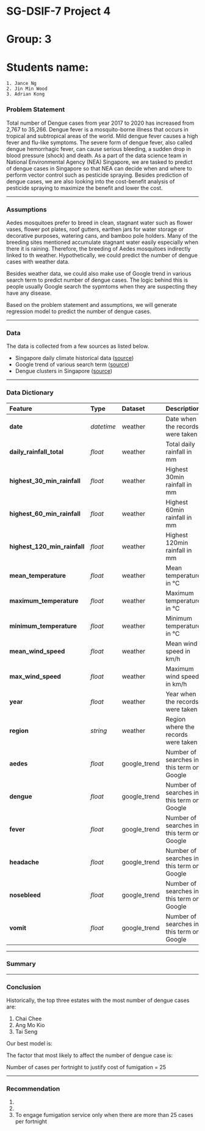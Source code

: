 # SG-DSIF-7 Project 4
# Group: 3
# Students name:
    1. Jance Ng
    2. Jin Min Wood
    3. Adrian Kong

### Problem Statement

Total number of Dengue cases from year 2017 to 2020 has increased from 2,767 to 35,266. Dengue fever is a mosquito-borne illness that occurs in tropical and subtropical areas of the world. Mild dengue fever causes a high fever and flu-like symptoms. The severe form of dengue fever, also called dengue hemorrhagic fever, can cause serious bleeding, a sudden drop in blood pressure (shock) and death.
As a part of the data science team in National Environmental Agency (NEA) Singapore, we are tasked to predict of dengue cases in Singapore so that NEA can decide when and where to perform vector control such as pesticide spraying. Besides prediction of dengue cases, we are also looking into the cost-benefit analysis of pesticide spraying to maximize the benefit and lower the cost.

---

### Assumptions

Aedes mosquitoes prefer to breed in clean, stagnant water such as flower vases, flower pot plates, roof gutters, earthen jars for water storage or decorative purposes, watering cans, and bamboo pole holders. Many of the breeding sites mentioned accumulate stagnant water easily especially when there it is raining. Therefore, the breeding of Aedes mosquitoes indirectly linked to th weather. Hypothetically, we could predict the number of dengue cases with weather data.

Besides weather data, we could also make use of Google trend in various search term to predict number of dengue cases. The logic behind this is people usually Google search the sypmtoms when they are suspecting they have any disease.

Based on the problem statement and assumptions, we will generate regression model to predict the number of dengue cases.

---

### Data

The data is collected from a few sources as listed below.

* Singapore daily climate historical data ([source](http://www.weather.gov.sg/climate-historical-daily/))
* Google trend of various search term ([source](https://trends.google.com/trends/explore?date=today%205-y&geo=SG&q=%2Fm%2F09wsg))
* Dengue clusters in Singapore ([source](https://outbreak.sgcharts.com/data))

---

### Data Dictionary

|Feature|Type|Dataset|Description|
|:---|:---|:---|:---|
|**date**|*datetime*|weather|Date when the records were taken| 
|**daily_rainfall_total**|*float*|weather|Total daily rainfall in mm|
|**highest_30_min_rainfall**|*float*|weather|Highest 30min rainfall in mm|
|**highest_60_min_rainfall**|*float*|weather|Highest 60min rainfall in mm|
|**highest_120_min_rainfall**|*float*|weather|Highest 120min rainfall in mm|
|**mean_temperature**|*float*|weather|Mean temperature in °C|
|**maximum_temperature**|*float*|weather|Maximum temperature in °C|
|**minimum_temperature**|*float*|weather|Minimum temperature in °C|
|**mean_wind_speed**|*float*|weather|Mean wind speed in km/h|
|**max_wind_speed**|*float*|weather|Maximum wind speed in km/h|
|**year**|*float*|weather|Year when the records were taken|
|**region**|*string*|weather|Region where the records were taken|
|**aedes**|*float*|google_trend|Number of searches in this term on Google|
|**dengue**|*float*|google_trend|Number of searches in this term on Google|
|**fever**|*float*|google_trend|Number of searches in this term on Google|
|**headache**|*float*|google_trend|Number of searches in this term on Google|
|**nosebleed**|*float*|google_trend|Number of searches in this term on Google|
|**vomit**|*float*|google_trend|Number of searches in this term on Google|

---

### Summary



---

### Conclusion
Historically, the top three estates with the most number of dengue cases are:
1. Chai Chee
2. Ang Mo Kio
3. Tai Seng


Our best model is:



The factor that most likely to affect the number of dengue case is:



Number of cases per fortnight to justify cost of fumigation = 25

---

### Recommendation
1.
2.
3. To engage fumigation service only when there are more than 25 cases per fortnight

